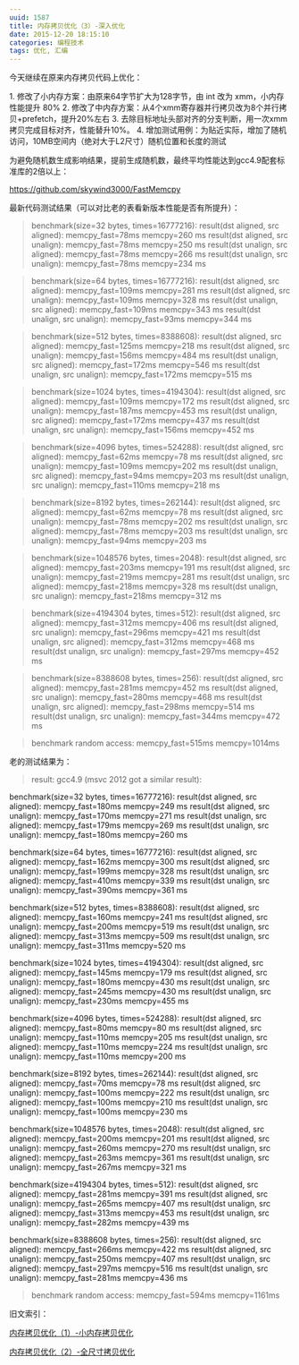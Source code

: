 ```yaml
---
uuid: 1587
title: 内存拷贝优化（3）-深入优化
date: 2015-12-20 18:15:10
categories: 编程技术
tags: 优化, 汇编
---
```

今天继续在原来内存拷贝代码上优化：

1\. 修改了小内存方案：由原来64字节扩大为128字节，由 int 改为 xmm，小内存性能提升 80%
2\. 修改了中内存方案：从4个xmm寄存器并行拷贝改为8个并行拷贝+prefetch，提升20%左右
3\. 去除目标地址头部对齐的分支判断，用一次xmm拷贝完成目标对齐，性能替升10%。
4\. 增加测试用例：为贴近实际，增加了随机访问，10MB空间内（绝对大于L2尺寸）随机位置和长度的测试

为避免随机数生成影响结果，提前生成随机数，最终平均性能达到gcc4.9配套标准库的2倍以上：

<https://github.com/skywind3000/FastMemcpy>

最新代码测试结果（可以对比老的表看新版本性能是否有所提升）：

> benchmark(size=32 bytes, times=16777216):
result(dst aligned, src aligned): memcpy_fast=78ms memcpy=260 ms
result(dst aligned, src unalign): memcpy_fast=78ms memcpy=250 ms
result(dst unalign, src aligned): memcpy_fast=78ms memcpy=266 ms
result(dst unalign, src unalign): memcpy_fast=78ms memcpy=234 ms

>

> benchmark(size=64 bytes, times=16777216):
result(dst aligned, src aligned): memcpy_fast=109ms memcpy=281 ms
result(dst aligned, src unalign): memcpy_fast=109ms memcpy=328 ms
result(dst unalign, src aligned): memcpy_fast=109ms memcpy=343 ms
result(dst unalign, src unalign): memcpy_fast=93ms memcpy=344 ms

>

> benchmark(size=512 bytes, times=8388608):
result(dst aligned, src aligned): memcpy_fast=125ms memcpy=218 ms
result(dst aligned, src unalign): memcpy_fast=156ms memcpy=484 ms
result(dst unalign, src aligned): memcpy_fast=172ms memcpy=546 ms
result(dst unalign, src unalign): memcpy_fast=172ms memcpy=515 ms

>

> benchmark(size=1024 bytes, times=4194304):
result(dst aligned, src aligned): memcpy_fast=109ms memcpy=172 ms
result(dst aligned, src unalign): memcpy_fast=187ms memcpy=453 ms
result(dst unalign, src aligned): memcpy_fast=172ms memcpy=437 ms
result(dst unalign, src unalign): memcpy_fast=156ms memcpy=452 ms

>

> benchmark(size=4096 bytes, times=524288):
result(dst aligned, src aligned): memcpy_fast=62ms memcpy=78 ms
result(dst aligned, src unalign): memcpy_fast=109ms memcpy=202 ms
result(dst unalign, src aligned): memcpy_fast=94ms memcpy=203 ms
result(dst unalign, src unalign): memcpy_fast=110ms memcpy=218 ms

>

> benchmark(size=8192 bytes, times=262144):
result(dst aligned, src aligned): memcpy_fast=62ms memcpy=78 ms
result(dst aligned, src unalign): memcpy_fast=78ms memcpy=202 ms
result(dst unalign, src aligned): memcpy_fast=78ms memcpy=203 ms
result(dst unalign, src unalign): memcpy_fast=94ms memcpy=203 ms

>

> benchmark(size=1048576 bytes, times=2048):
result(dst aligned, src aligned): memcpy_fast=203ms memcpy=191 ms
result(dst aligned, src unalign): memcpy_fast=219ms memcpy=281 ms
result(dst unalign, src aligned): memcpy_fast=218ms memcpy=328 ms
result(dst unalign, src unalign): memcpy_fast=218ms memcpy=312 ms

>

> benchmark(size=4194304 bytes, times=512):
result(dst aligned, src aligned): memcpy_fast=312ms memcpy=406 ms
result(dst aligned, src unalign): memcpy_fast=296ms memcpy=421 ms
result(dst unalign, src aligned): memcpy_fast=312ms memcpy=468 ms
result(dst unalign, src unalign): memcpy_fast=297ms memcpy=452 ms

>

> benchmark(size=8388608 bytes, times=256):
result(dst aligned, src aligned): memcpy_fast=281ms memcpy=452 ms
result(dst aligned, src unalign): memcpy_fast=280ms memcpy=468 ms
result(dst unalign, src aligned): memcpy_fast=298ms memcpy=514 ms
result(dst unalign, src unalign): memcpy_fast=344ms memcpy=472 ms

>

> benchmark random access:
memcpy_fast=515ms memcpy=1014ms

老的测试结果为：

> result: gcc4.9 (msvc 2012 got a similar result):

benchmark(size=32 bytes, times=16777216):
result(dst aligned, src aligned): memcpy_fast=180ms memcpy=249 ms
result(dst aligned, src unalign): memcpy_fast=170ms memcpy=271 ms
result(dst unalign, src aligned): memcpy_fast=179ms memcpy=269 ms
result(dst unalign, src unalign): memcpy_fast=180ms memcpy=260 ms

benchmark(size=64 bytes, times=16777216):
result(dst aligned, src aligned): memcpy_fast=162ms memcpy=300 ms
result(dst aligned, src unalign): memcpy_fast=199ms memcpy=328 ms
result(dst unalign, src aligned): memcpy_fast=410ms memcpy=339 ms
result(dst unalign, src unalign): memcpy_fast=390ms memcpy=361 ms

benchmark(size=512 bytes, times=8388608):
result(dst aligned, src aligned): memcpy_fast=160ms memcpy=241 ms
result(dst aligned, src unalign): memcpy_fast=200ms memcpy=519 ms
result(dst unalign, src aligned): memcpy_fast=313ms memcpy=509 ms
result(dst unalign, src unalign): memcpy_fast=311ms memcpy=520 ms

benchmark(size=1024 bytes, times=4194304):
result(dst aligned, src aligned): memcpy_fast=145ms memcpy=179 ms
result(dst aligned, src unalign): memcpy_fast=180ms memcpy=430 ms
result(dst unalign, src aligned): memcpy_fast=245ms memcpy=430 ms
result(dst unalign, src unalign): memcpy_fast=230ms memcpy=455 ms

benchmark(size=4096 bytes, times=524288):
result(dst aligned, src aligned): memcpy_fast=80ms memcpy=80 ms
result(dst aligned, src unalign): memcpy_fast=110ms memcpy=205 ms
result(dst unalign, src aligned): memcpy_fast=110ms memcpy=224 ms
result(dst unalign, src unalign): memcpy_fast=110ms memcpy=200 ms

benchmark(size=8192 bytes, times=262144):
result(dst aligned, src aligned): memcpy_fast=70ms memcpy=78 ms
result(dst aligned, src unalign): memcpy_fast=100ms memcpy=222 ms
result(dst unalign, src aligned): memcpy_fast=100ms memcpy=210 ms
result(dst unalign, src unalign): memcpy_fast=100ms memcpy=230 ms

benchmark(size=1048576 bytes, times=2048):
result(dst aligned, src aligned): memcpy_fast=200ms memcpy=201 ms
result(dst aligned, src unalign): memcpy_fast=260ms memcpy=270 ms
result(dst unalign, src aligned): memcpy_fast=263ms memcpy=361 ms
result(dst unalign, src unalign): memcpy_fast=267ms memcpy=321 ms

benchmark(size=4194304 bytes, times=512):
result(dst aligned, src aligned): memcpy_fast=281ms memcpy=391 ms
result(dst aligned, src unalign): memcpy_fast=265ms memcpy=407 ms
result(dst unalign, src aligned): memcpy_fast=313ms memcpy=453 ms
result(dst unalign, src unalign): memcpy_fast=282ms memcpy=439 ms

benchmark(size=8388608 bytes, times=256):
result(dst aligned, src aligned): memcpy_fast=266ms memcpy=422 ms
result(dst aligned, src unalign): memcpy_fast=250ms memcpy=407 ms
result(dst unalign, src aligned): memcpy_fast=297ms memcpy=516 ms
result(dst unalign, src unalign): memcpy_fast=281ms memcpy=436 ms

>

> benchmark random access:
memcpy_fast=594ms memcpy=1161ms

旧文索引：

[内存拷贝优化（1）-小内存拷贝优化](http://www.skywind.me/blog/archives/143)

[内存拷贝优化（2）-全尺寸拷贝优化](http://www.skywind.me/blog/archives/1573)


